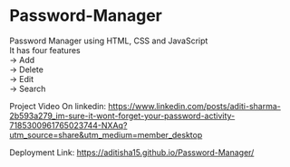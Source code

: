 # Password-Manager
Password Manager using HTML, CSS and JavaScript
<br>
It has four features
<br>
-> Add<br>
-> Delete<br>
-> Edit<br>
-> Search<br>

Project Video On linkedin: https://www.linkedin.com/posts/aditi-sharma-2b593a279_im-sure-it-wont-forget-your-password-activity-7185300961765023744-NXAq?utm_source=share&utm_medium=member_desktop<br>

Deployment Link: https://aditisha15.github.io/Password-Manager/
